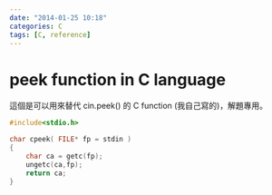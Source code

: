 ```yaml
---
date: "2014-01-25 10:18"
categories: C
tags: [C, reference]
---
```

# peek function in C language

這個是可以用來替代 cin.peek() 的 C function (我自己寫的)，解題專用。

```cpp
#include<stdio.h>

char cpeek( FILE* fp = stdin )
{
    char ca = getc(fp);
    ungetc(ca,fp);
    return ca;
}
```

